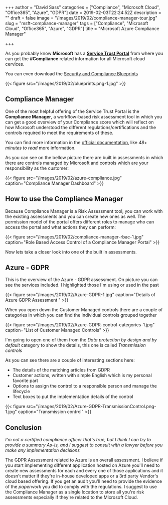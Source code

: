 +++
author = "David Sass"
categories = ["Compliance", "Microsoft Cloud", "Office365", "Azure", "GDPR"]
date = 2019-02-03T22:24:52Z
description = ""
draft = false
image = "/images/2019/02/compliance-manager-tour.jpg"
slug = "msft-compliance-manager"
tags = ["Compliance", "Microsoft Cloud", "Office365", "Azure", "GDPR"]
title = "Microsoft Azure Compliance Manager"

+++


As you probably know **Microsoft** has a **[Service Trust Portal](https://servicetrust.microsoft.com/ViewPage/HomePage)** from where you can get the **#Compliance** related information for all Microsoft cloud cervices.

You can even download the [Security and Compliance Blueprints](https://servicetrust.microsoft.com/ViewPage/BlueprintOverview)

{{< figure src="/images/2019/02/blueprints.png-1.jpg" >}}

## Compliance Manager
One of the most helpful offering of the Service Trust Portal is the **Compliance Manager**, a workflow-based risk assessment tool in which you can get a good overview of your Compliance score which will reflect on how Microsoft understood the different regulations/certifications and the controls required to meet the requirements of these.

You can find more information in the [official documentation](https://docs.microsoft.com/en-us/office365/securitycompliance/meet-data-protection-and-regulatory-reqs-using-microsoft-cloud), like *48+ minutes to read* more information. 

As you can see on the bellow picture there are built in assessments in which there are controls managed by Microsoft and controls which are your responsibility as the customer:

{{< figure src="/images/2019/02/azure-compliance.jpg" caption="Compliance Manager Dashboard" >}}

## How to use the Compliance Manager

Because Compliance Manager is a Risk Assessment tool, you can work with the existing assessments and you can create new ones as well. The permission model of the portal offers different roles to manage who can access the portal and what actions they can perform:

{{< figure src="/images/2019/02/compliance-manager-rbac-1.jpg" caption="Role Based Access Control of a Compliance Manager Portal" >}}

Now lets take a closer look into one of the built in assessments.

## Azure - GDPR
This is the overview of the Azure - GDPR assessment. On picture you can see the services included. I highlighted those I'm using or used in the past

{{< figure src="/images/2019/02/Azure-GDPR-1.jpg" caption="Details of Azure GDPR Assessment&nbsp;" >}}

When you open down the Customer Managed controls there are a couple of categories in which you can find the individual controls grouped together

{{< figure src="/images/2019/02/Azure-GDPR-control-categories-1.jpg" caption="List of Customer Managed Controls" >}}

I'm going to open one of them from the *Data protection by design and by default* category to show the details, this one is called *Transmission controls*

As you can see there are a couple of interesting sections here:
* The details of the matching articles from GDPR
* Customer actions, written with simple English which is my personal favorite part
* Options to assign the control to a responsible person and manage the lifecycle 
* Text boxes to put the implementation details of the control

{{< figure src="/images/2019/02/Azure-GDPR-TransmissionControl.png-1.jpg" caption="Transmission control" >}}

## Conclusion
*I'm not a certified compliance officer that's true, but I think I can try to provide a summary As-Is, and I suggest to consult with a lawyer before you make any implementation decisions*

The GDPR Assessment related to Azure is an overall assessment. I believe if you start implementing different application hosted on Azure you'll need to create new assessments for each and every one of those applications and it doesn't matter if they're in-house developed apps or a 3rd party Vendor's cloud based offering. If you get an audit you'll need to provide the evidence of the *paperwork* you did to comply with the regulations.
I suggest to use the Compliance Manager as a single location to store all you're risk assessments especially if they're related to the Microsoft Cloud.





